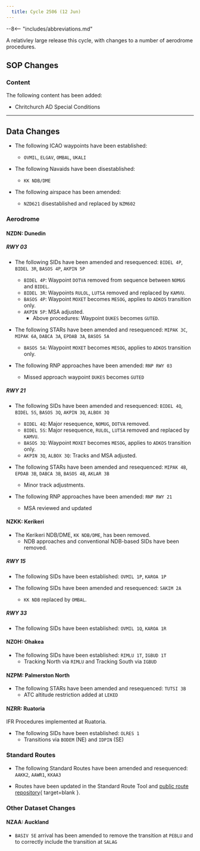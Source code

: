 ```yaml
---
  title: Cycle 2506 (12 Jun)
---
```


--8<-- "includes/abbreviations.md"

A relativley large release this cycle, with changes to a number of aerodrome procedures. 

## SOP Changes

### Content

The following content has been added:

- Chritchurch AD Special Conditions

----

## Data Changes

- The following ICAO waypoints have been established:
    - `OVMIL`, `ELGAV`, `OMBAL`, `UKALI`

- The following Navaids have been disestablished:
    - `KK NDB/DME` 

- The following airspace has been amended:
    - `NZD621` disestablished and replaced by `NZM602`

### Aerodrome

#### NZDN: Dunedin

##### RWY 03

- The following SIDs have been amended and resequenced: `BIDEL 4P`, `BIDEL 3R`, `BASOS 4P`, `AKPIN 5P`
    - `BIDEL 4P`: Waypoint `DOTVA` removed from sequence between `NOMUG` and `BIDEL`.
    - `BIDEL 3R`: Waypoints `RULOL`, `LUTSA` removed and replaced by `KAMVU`.
    - `BASOS 4P`: Waypoint `MOXET` becomes `MESOG`, applies to `ADKOS` transition only.
    - `AKPIN 5P`: MSA adjusted.
        - Above procedures: Waypoint `DUKES` becomes `GUTED`.

- The following STARs have been amended and resequenced: `MIPAK 3C`, `MIPAK 6A`, `DABCA 3A`, `EPDAB 3A`, `BASOS 5A`
    - `BASOS 5A`: Waypoint `MOXET` becomes `MESOG`, applies to `ADKOS` transition only.

- The following RNP approaches have been amended: `RNP RWY 03`
    - Missed approach waypoint `DUKES` becomes `GUTED`

##### RWY 21

- The following SIDs have been amended and resequenced: `BIDEL 4Q`, `BIDEL 5S`, `BASOS 3Q`, `AKPIN 3Q`, `ALBOX 3Q`
    - `BIDEL 4Q`: Major resequence, `NOMUG`, `DOTVA` removed.
    - `BIDEL 5S`: Major resequence, `RULOL`, `LUTSA` removed and replaced by `KAMVU`.
    - `BASOS 3Q`: Waypoint `MOXET` becomes `MESOG`, applies to `ADKOS` transition only.
    - `AKPIN 3Q`, `ALBOX 3Q`: Tracks and MSA adjusted.

- The following STARs have been amended and resequenced: `MIPAK 4B`, `EPDAB 3B`, `DABCA 3B`, `BASOS 4B`, `AKLAR 3B`
    - Minor track adjustments.

- The following RNP approaches have been amended: `RNP RWY 21`
    - MSA reviewed and updated

#### NZKK: Kerikeri

- The Kerikeri NDB/DME, `KK NDB/DME`, has been removed.
    - NDB approaches and conventional NDB-based SIDs have been removed.

##### RWY 15

- The following SIDs have been established: `OVMIL 1P`, `KAROA 1P`

- The following SIDs have been amended and resequenced: `SAKIM 2A`
    - `KK NDB` replaced by `OMBAL`.

##### RWY 33

- The following SIDs have been established: `OVMIL 1Q`, `KAROA 1R`


#### NZOH: Ohakea

- The following SIDs have been established: `RIMLU 1T`, `IGBUD 1T`
    - Tracking North via `RIMLU` and Tracking South via `IGBUD`


#### NZPM: Palmerston North

- The following STARs have been amended and resequenced: `TUTSI 3B`
    - ATC altitude restriction added at `LEKED`

#### NZRR: Ruatoria

IFR Procedures implemented at Ruatoria.

- The following SIDs have been established: `OLRES 1`
    - Transitions via `BODEM` (NE) and `IDPIN` (SE)

### Standard Routes

- The following Standard Routes have been amended and resequenced: `AAKK2`, `AAWR1`, `KKAA3`

- Routes have been updated in the Standard Route Tool and [public route repository](https://github.com/vatnz-dev/std-rte-public){ target=blank }.

### Other Dataset Changes

#### NZAA: Auckland

- `BASIV 5E` arrival has been amended to remove the transition at `PEBLU` and to correctly include the transition at `SALAG`